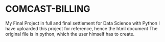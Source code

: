 # COMCAST-BILLING
My Final Project in full and final settlement for Data Science with Python
I have uploarded this project for reference, hence the html document
The original file is in python, which the user himself has to create.
